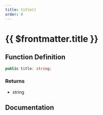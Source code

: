 ```yaml
---
title: title()
order: 0
---
```


# {{ $frontmatter.title }}

## Function Definition

```ts
public title: string;
```

### Returns

* string

## Documentation

<!--@include: ./parts/title.md-->
